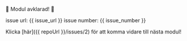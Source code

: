 :tada: Modul avklarad! :tada:

issue url: {{ issue_url }}
issue number: {{ issue_number }}

Klicka [här]({{ repoUrl }}/issues/2) för att komma vidare till nästa modul!